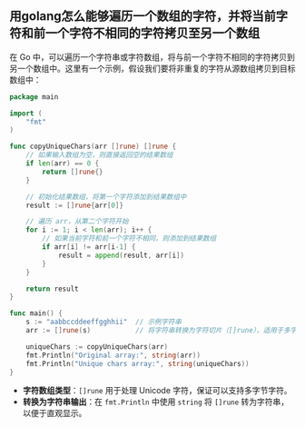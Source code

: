 ## 用golang怎么能够遍历一个数组的字符，并将当前字符和前一个字符不相同的字符拷贝至另一个数组 ##
在 Go 中，可以遍历一个字符串或字符数组，将与前一个字符不相同的字符拷贝到另一个数组中。这里有一个示例，假设我们要将非重复的字符从源数组拷贝到目标数组中：
```Go
package main

import (
    "fmt"
)

func copyUniqueChars(arr []rune) []rune {
    // 如果输入数组为空，则直接返回空的结果数组
    if len(arr) == 0 {
        return []rune{}
    }

    // 初始化结果数组，将第一个字符添加到结果数组中
    result := []rune{arr[0]}

    // 遍历 arr，从第二个字符开始
    for i := 1; i < len(arr); i++ {
        // 如果当前字符和前一个字符不相同，则添加到结果数组
        if arr[i] != arr[i-1] {
            result = append(result, arr[i])
        }
    }

    return result
}

func main() {
    s := "aabbccddeeffgghhii"  // 示例字符串
    arr := []rune(s)           // 将字符串转换为字符切片（[]rune），适用于多字节字符

    uniqueChars := copyUniqueChars(arr)
    fmt.Println("Original array:", string(arr))
    fmt.Println("Unique chars array:", string(uniqueChars))
}
```
* **字符数组类型**：`[]rune` 用于处理 Unicode 字符，保证可以支持多字节字符。
* **转换为字符串输出**：在 `fmt.Println` 中使用 `string` 将 `[]rune` 转为字符串，以便于直观显示。
